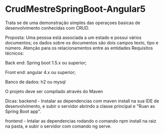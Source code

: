 # CrudMestreSpringBoot-Angular5
Trata se de uma demonstração simples das operaçoes basicas de desenvolvimento conhecidas com CRUD.

Proposta:
Uma pessoa está associada a um estado e possui vários documentos; os dados sobre os documentos são dois campos texto, tipo e número.
Atenção para os relacionamentos entre as entidades
Requisitos técnicos:

Back end: Spring boot 1.5.x  ou superior;




Front end: angular 4.x ou superior;




Banco de dados: h2 ou mysql




O projeto deve ser compilado através do Maven

Dicas:
backend - Instalar as dependencias com maven install na sua IDE de desenvolvimento, e subir o servidor abrindo a classe principal e "Ruan as Spring Boot app".

frontend - Intalar as dependencias rodando o comando npm install na raiz na pasta, e subir o servidor com comando ng serve.
